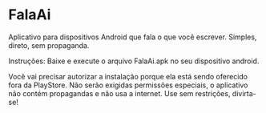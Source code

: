 # FalaAi
Aplicativo para dispositivos Android que fala o que você escrever. Simples, direto, sem propaganda.

Instruções: Baixe e execute o arquivo FalaAi.apk no seu dispositivo android.


Você vai precisar autorizar a instalação porque ela está sendo oferecido fora da PlayStore. Não serão exigidas permissões especiais, o aplicativo não contém propagandas e não usa a internet. Use sem restrições, divirta-se!
